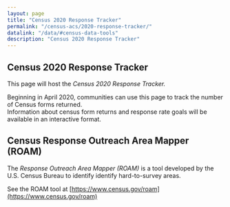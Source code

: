 ```yaml
---
layout: page
title: "Census 2020 Response Tracker"
permalink: "/census-acs/2020-response-tracker/"
datalink: "/data/#census-data-tools"
description: "Census 2020 Response Tracker"
---
```


 ## Census 2020 Response Tracker<br>
 
 This page will host the *Census 2020 Response Tracker.*
 
 Beginning in April 2020, communities can use this page to track the number of Census forms returned.  
 Information about census form returns and response rate goals will be available in an interactive format.
 
 ## Census Response Outreach Area Mapper (ROAM)<br>
 
 The *Response Outreach Area Mapper (ROAM)* is a tool developed by the U.S. Census Bureau to identify identify hard-to-survey areas.
 
 See the ROAM tool at [https://www.census.gov/roam](https://www.census.gov/roam)
 
